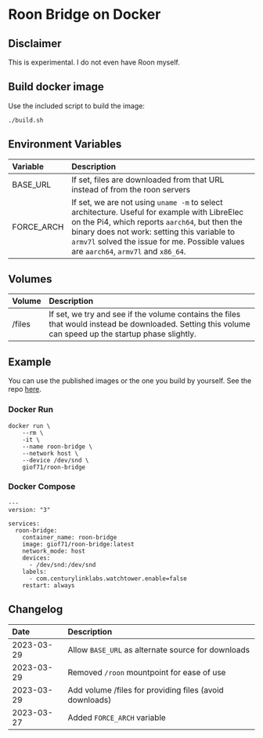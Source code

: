 # Roon Bridge on Docker

## Disclaimer

This is experimental. I do not even have Roon myself.  

## Build docker image

Use the included script to build the image:

`./build.sh`

## Environment Variables

Variable|Description
:---|:---
BASE_URL|If set, files are downloaded from that URL instead of from the roon servers
FORCE_ARCH|If set, we are not using `uname -m` to select architecture. Useful for example with LibreElec on the Pi4, which reports `aarch64`, but then the binary does not work: setting this variable to `armv7l` solved the issue for me. Possible values are `aarch64`, `armv7l` and `x86_64`.

## Volumes

Volume|Description
:---|:---
/files|If set, we try and see if the volume contains the files that would instead be downloaded. Setting this volume can speed up the startup phase slightly.

## Example

You can use the published images or the one you build by yourself. See the repo [here](https://hub.docker.com/r/giof71/roon-bridge).  

### Docker Run

```
docker run \
    --rm \
    -it \
    --name roon-bridge \
    --network host \
    --device /dev/snd \
    giof71/roon-bridge
```

### Docker Compose

```text
---
version: "3"

services:
  roon-bridge:
    container_name: roon-bridge
    image: giof71/roon-bridge:latest
    network_mode: host
    devices:
      - /dev/snd:/dev/snd
    labels:
      - com.centurylinklabs.watchtower.enable=false
    restart: always
```

## Changelog

Date|Description
:---|:---
2023-03-29|Allow `BASE_URL` as alternate source for downloads
2023-03-29|Removed `/roon` mountpoint for ease of use
2023-03-29|Add volume /files for providing files (avoid downloads)
2023-03-27|Added `FORCE_ARCH` variable
